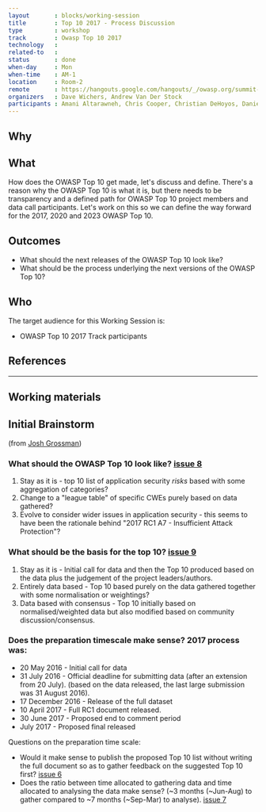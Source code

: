 ```yaml
---
layout       : blocks/working-session
title        : Top 10 2017 - Process Discussion
type         : workshop
track        : Owasp Top 10 2017
technology   :
related-to   :
status       : done
when-day     : Mon
when-time    : AM-1
location     : Room-2
remote       : https://hangouts.google.com/hangouts/_/owasp.org/summit-room-2
organizers   : Dave Wichers, Andrew Van Der Stock
participants : Amani Altarawneh, Chris Cooper, Christian DeHoyos, Daniel Miessler, Erez Yalon, Jason Li, Jonas vanalderweireldt, Kevin Greene, Nuno Loureiro, Sandor Lenart, Tiago Mendo, Tiffany Long, Torsten Gigler, Phil Parker 
---
```


## Why


## What

How does the OWASP Top 10 get made, let's discuss and define. 
There's a reason why the OWASP Top 10 is what it is, but there needs to be transparency and a defined path for OWASP Top 10 project members and data call participants. 
Let's work on this so we can define the way forward for the 2017, 2020 and 2023 OWASP Top 10. 
 
## Outcomes 

- What should the next releases of the OWASP Top 10 look like?
- What should be the process underlying the next versions of the OWASP Top 10?

## Who

The target audience for this Working Session is:

 - OWASP Top 10 2017 Track participants

## References

--- 

## Working materials

## Initial Brainstorm 
(from [Josh Grossman](https://owaspsummit.org/Participants/remote/Josh-Grossman.html))

### What should the OWASP Top 10 look like? [issue 8](https://github.com/OWASP/Top10/issues/8)
1. Stay as it is - top 10 list of application security *risks* based with some aggregation of categories?
2. Change to a "league table" of specific CWEs purely based on data gathered?
3. Evolve to consider wider issues in application security - this seems to have been the rationale behind "2017 RC1 A7 - Insufficient Attack Protection"?

### What should be the basis for the top 10? [issue 9](https://github.com/OWASP/Top10/issues/9)
1. Stay as it is - Initial call for data and then the Top 10 produced based on the data plus the judgement of the project leaders/authors.
2. Entirely data based - Top 10 based purely on the data gathered together with some normalisation or weightings?
3. Data based with consensus - Top 10 initially based on normalised/weighted data but also modified based on community discussion/consensus.

### Does the preparation timescale make sense? 2017 process was:
- 20 May 2016      - Initial call for data
- 31 July 2016     - Official deadline for submitting data (after an extension from 20 July).
(based on the data released, the last large submission was 31 August 2016).
- 17 December 2016 - Release of the full dataset
- 10 April 2017    - Full RC1 document released.
- 30 June 2017     - Proposed end to comment period
- July 2017        - Proposed final released

Questions on the preparation time scale:
- Would it make sense to publish the proposed Top 10 list without writing the full document so as to gather feedback on the suggested Top 10 first? [issue 6](https://github.com/OWASP/Top10/issues/6)
- Does the ratio between time allocated to gathering data and time allocated to analysing the data make sense? (~3 months (~Jun-Aug) to gather compared to ~7 months (~Sep-Mar) to analyse). [issue 7](https://github.com/OWASP/Top10/issues/7)

